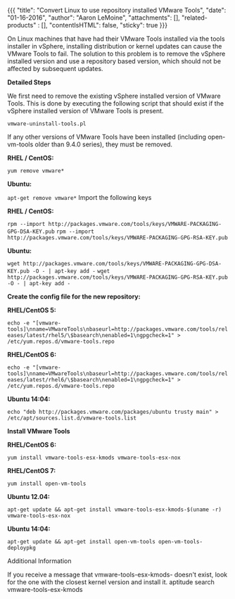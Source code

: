 {{{
  "title": "Convert Linux to use repository installed VMware Tools",
  "date": "01-16-2016",
  "author": "Aaron LeMoine",
  "attachments": [],
  "related-products" : [],
  "contentIsHTML": false,
  "sticky": true
}}}

On Linux machines that have had their VMware Tools installed via the tools installer in vSphere, installing distribution or kernel updates can cause the VMware Tools to fail.  The solution to this problem is to remove the vSphere installed version and use a repository based version, which should not be affected by subsequent updates.

**Detailed Steps**

We first need to remove the existing vSphere installed version of VMware Tools.  This is done by executing the following script that should exist if the vSphere installed version of VMware Tools is present.

`vmware-uninstall-tools.pl`

If any other versions of VMware Tools have been installed (including open-vm-tools older than 9.4.0 series), they must be removed. 

**RHEL / CentOS:**

`yum remove vmware*`

**Ubuntu:**

`apt-get remove vmware*`
Import the following keys

**RHEL / CentOS:**

`rpm --import http://packages.vmware.com/tools/keys/VMWARE-PACKAGING-GPG-DSA-KEY.pub`
`rpm --import http://packages.vmware.com/tools/keys/VMWARE-PACKAGING-GPG-RSA-KEY.pub`

**Ubuntu:**

`wget http://packages.vmware.com/tools/keys/VMWARE-PACKAGING-GPG-DSA-KEY.pub -O - | apt-key add -`
`wget http://packages.vmware.com/tools/keys/VMWARE-PACKAGING-GPG-RSA-KEY.pub -O - | apt-key add -`

**Create the config file for the new repository:**

**RHEL/CentOS 5:**

`echo -e "[vmware-tools]\nname=VMwareTools\nbaseurl=http://packages.vmware.com/tools/releases/latest/rhel5/\$basearch\nenabled=1\ngpgcheck=1" > /etc/yum.repos.d/vmware-tools.repo`

**RHEL/CentOS 6:**

`echo -e "[vmware-tools]\nname=VMwareTools\nbaseurl=http://packages.vmware.com/tools/releases/latest/rhel6/\$basearch\nenabled=1\ngpgcheck=1" > /etc/yum.repos.d/vmware-tools.repo`

**Ubuntu 14:04:**

`echo "deb http://packages.vmware.com/packages/ubuntu trusty main" > /etc/apt/sources.list.d/vmware-tools.list`

**Install VMware Tools**

**RHEL/CentOS 6:**

`yum install vmware-tools-esx-kmods vmware-tools-esx-nox`

**RHEL/CentOS 7:**

`yum install open-vm-tools`

**Ubuntu 12.04:**

`apt-get update && apt-get install vmware-tools-esx-kmods-$(uname -r) vmware-tools-esx-nox`

**Ubuntu 14:04:**

`apt-get update && apt-get install open-vm-tools open-vm-tools-deploypkg`


Additional Information

If you receive a message that vmware-tools-esx-kmods-<kernel version> doesn't exist, look for the one with the closest kernel version and install it.
aptitude search vmware-tools-esx-kmods

